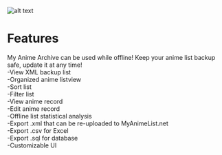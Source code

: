 ![alt text](https://i.imgur.com/XG83qib.png)

# Features
My Anime Archive can be used while offline! Keep your anime list backup safe, update it at any time!<br/>
-View XML backup list<br/>
-Organized anime listview<br/>
-Sort list<br/>
-Filter list<br/>
-View anime record<br/>
-Edit anime record<br/>
-Offline list statistical analysis <br/>
-Export .xml that can be re-uploaded to MyAnimeList.net<br/>
-Export .csv for Excel<br/>
-Export .sql for database<br/>
-Customizable UI<br/>
